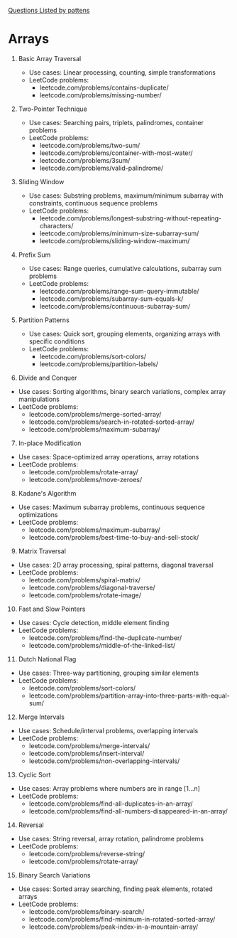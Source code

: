 [Questions Listed by pattens](https://leetcode.com/discuss/career/448285/List-of-questions-sorted-by-common-patterns)

# Arrays

1. Basic Array Traversal
	- Use cases: Linear processing, counting, simple transformations
	- LeetCode problems:
	  - leetcode.com/problems/contains-duplicate/
	  - leetcode.com/problems/missing-number/

2. Two-Pointer Technique
	- Use cases: Searching pairs, triplets, palindromes, container problems
	- LeetCode problems:
	  - leetcode.com/problems/two-sum/
	  - leetcode.com/problems/container-with-most-water/
	  - leetcode.com/problems/3sum/
	  - leetcode.com/problems/valid-palindrome/

3. Sliding Window
	- Use cases: Substring problems, maximum/minimum subarray with constraints, continuous sequence problems
	- LeetCode problems:
	  - leetcode.com/problems/longest-substring-without-repeating-characters/
	  - leetcode.com/problems/minimum-size-subarray-sum/
	  - leetcode.com/problems/sliding-window-maximum/

4. Prefix Sum
	- Use cases: Range queries, cumulative calculations, subarray sum problems
	- LeetCode problems:
	  - leetcode.com/problems/range-sum-query-immutable/
	  - leetcode.com/problems/subarray-sum-equals-k/
	  - leetcode.com/problems/continuous-subarray-sum/

5. Partition Patterns
	- Use cases: Quick sort, grouping elements, organizing arrays with specific conditions
	- LeetCode problems:
	  - leetcode.com/problems/sort-colors/
	  - leetcode.com/problems/partition-labels/

6. Divide and Conquer
- Use cases: Sorting algorithms, binary search variations, complex array manipulations
- LeetCode problems:
  - leetcode.com/problems/merge-sorted-array/
  - leetcode.com/problems/search-in-rotated-sorted-array/
  - leetcode.com/problems/maximum-subarray/

7. In-place Modification
- Use cases: Space-optimized array operations, array rotations
- LeetCode problems:
  - leetcode.com/problems/rotate-array/
  - leetcode.com/problems/move-zeroes/

8. Kadane's Algorithm
- Use cases: Maximum subarray problems, continuous sequence optimizations
- LeetCode problems:
  - leetcode.com/problems/maximum-subarray/
  - leetcode.com/problems/best-time-to-buy-and-sell-stock/

9. Matrix Traversal
- Use cases: 2D array processing, spiral patterns, diagonal traversal
- LeetCode problems:
  - leetcode.com/problems/spiral-matrix/
  - leetcode.com/problems/diagonal-traverse/
  - leetcode.com/problems/rotate-image/

10. Fast and Slow Pointers
- Use cases: Cycle detection, middle element finding
- LeetCode problems:
  - leetcode.com/problems/find-the-duplicate-number/
  - leetcode.com/problems/middle-of-the-linked-list/

11. Dutch National Flag
- Use cases: Three-way partitioning, grouping similar elements
- LeetCode problems:
  - leetcode.com/problems/sort-colors/
  - leetcode.com/problems/partition-array-into-three-parts-with-equal-sum/

12. Merge Intervals
- Use cases: Schedule/interval problems, overlapping intervals
- LeetCode problems:
  - leetcode.com/problems/merge-intervals/
  - leetcode.com/problems/insert-interval/
  - leetcode.com/problems/non-overlapping-intervals/

13. Cyclic Sort
- Use cases: Array problems where numbers are in range [1...n]
- LeetCode problems:
  - leetcode.com/problems/find-all-duplicates-in-an-array/
  - leetcode.com/problems/find-all-numbers-disappeared-in-an-array/

14. Reversal
- Use cases: String reversal, array rotation, palindrome problems
- LeetCode problems:
  - leetcode.com/problems/reverse-string/
  - leetcode.com/problems/rotate-array/

15. Binary Search Variations
- Use cases: Sorted array searching, finding peak elements, rotated arrays
- LeetCode problems:
  - leetcode.com/problems/binary-search/
  - leetcode.com/problems/find-minimum-in-rotated-sorted-array/
  - leetcode.com/problems/peak-index-in-a-mountain-array/
